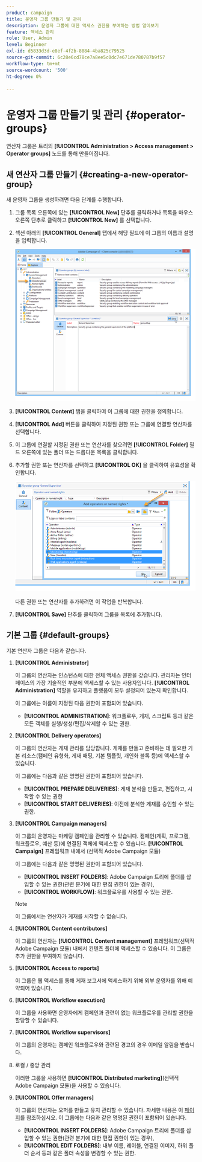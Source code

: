 ```yaml
---
product: campaign
title: 운영자 그룹 만들기 및 관리
description: 운영자 그룹에 대한 액세스 권한을 부여하는 방법 알아보기
feature: 액세스 관리
role: User, Admin
level: Beginner
exl-id: d5833d3d-e8ef-4f2b-8084-4ba825c79525
source-git-commit: 6c28e6cd78ce7a8ee5c0dc7e671de780787b9f57
workflow-type: tm+mt
source-wordcount: '500'
ht-degree: 0%

---
```


# 운영자 그룹 만들기 및 관리 {#operator-groups}

연산자 그룹은 트리의 **[!UICONTROL Administration > Access management > Operator groups]** 노드를 통해 만들어집니다.

## 새 연산자 그룹 만들기 {#creating-a-new-operator-group}

새 운영자 그룹을 생성하려면 다음 단계를 수행합니다.

1. 그룹 목록 오른쪽에 있는 **[!UICONTROL New]** 단추를 클릭하거나 목록을 마우스 오른쪽 단추로 클릭하고 **[!UICONTROL New]** 를 선택합니다.
1. 섹션 아래의 **[!UICONTROL General]** 탭에서 해당 필드에 이 그룹의 이름과 설명을 입력합니다.

   ![](assets/s_ncs_user_create_operator_gp.png)

1. **[!UICONTROL Content]** 탭을 클릭하여 이 그룹에 대한 권한을 정의합니다.
1. **[!UICONTROL Add]** 버튼을 클릭하여 지정된 권한 또는 그룹에 연결할 연산자를 선택합니다.
1. 이 그룹에 연결할 지정된 권한 또는 연산자를 찾으려면 **[!UICONTROL Folder]** 필드 오른쪽에 있는 폴더 또는 드롭다운 목록을 클릭합니다.
1. 추가할 권한 또는 연산자를 선택하고 **[!UICONTROL OK]** 을 클릭하여 유효성을 확인합니다.

   ![](assets/s_ncs_user_create_operator_gp03.png)

   다른 권한 또는 연산자를 추가하려면 이 작업을 반복합니다.

1. **[!UICONTROL Save]** 단추를 클릭하여 그룹을 목록에 추가합니다.

## 기본 그룹 {#default-groups}

기본 연산자 그룹은 다음과 같습니다.

1. **[!UICONTROL Administrator]**

   이 그룹의 연산자는 인스턴스에 대한 전체 액세스 권한을 갖습니다. 관리자는 인터페이스의 가장 기술적인 부분에 액세스할 수 있는 사용자입니다. **[!UICONTROL Administration]** 역할을 유지하고 플랫폼이 모두 설정되어 있는지 확인합니다.

   이 그룹에는 이름이 지정된 다음 권한이 포함되어 있습니다.

   * **[!UICONTROL ADMINISTRATION]**: 워크플로우, 게재, 스크립트 등과 같은 모든 객체를 실행/생성/편집/삭제할 수 있는 권한.

1. **[!UICONTROL Delivery operators]**

   이 그룹의 연산자는 게재 관리를 담당합니다. 게재를 만들고 준비하는 데 필요한 기본 리소스(캠페인 유형화, 게재 매핑, 기본 템플릿, 개인화 블록 등)에 액세스할 수 있습니다.

   이 그룹에는 다음과 같은 명명된 권한이 포함되어 있습니다.

   * **[!UICONTROL PREPARE DELIVERIES]**: 게재 분석을 만들고, 편집하고, 시작할 수 있는 권한
   * **[!UICONTROL START DELIVERIES]**: 이전에 분석한 게재를 승인할 수 있는 권한.

1. **[!UICONTROL Campaign managers]**

   이 그룹의 운영자는 마케팅 캠페인을 관리할 수 있습니다. 캠페인(계획, 프로그램, 워크플로우, 예산 등)에 연결된 객체에 액세스할 수 있습니다. **[!UICONTROL Campaign]** 프레임워크 내에서 (선택적 Adobe Campaign 모듈)

   이 그룹에는 다음과 같은 명명된 권한이 포함되어 있습니다.

   * **[!UICONTROL INSERT FOLDERS]**: Adobe Campaign 트리에 폴더를 삽입할 수 있는 권한(관련 분기에 대한 편집 권한이 있는 경우),
   * **[!UICONTROL WORKFLOW]**: 워크플로우를 사용할 수 있는 권한.
   >[!NOTE]
   >
   >이 그룹에서는 연산자가 게재를 시작할 수 없습니다.

1. **[!UICONTROL Content contributors]**

   이 그룹의 연산자는 **[!UICONTROL Content management]** 프레임워크(선택적 Adobe Campaign 모듈) 내에서 컨텐츠 폴더에 액세스할 수 있습니다. 이 그룹은 추가 권한을 부여하지 않습니다.

1. **[!UICONTROL Access to reports]**

   이 그룹은 웹 액세스를 통해 게재 보고서에 액세스하기 위해 외부 운영자를 위해 예약되어 있습니다.

1. **[!UICONTROL Workflow execution]**

   이 그룹을 사용하면 운영자에게 캠페인과 관련이 없는 워크플로우를 관리할 권한을 할당할 수 있습니다.

1. **[!UICONTROL Workflow supervisors]**

   이 그룹의 운영자는 캠페인 워크플로우와 관련된 경고의 경우 이메일 알림을 받습니다.

1. 로컬 / 중앙 관리

   이러한 그룹을 사용하면 **[!UICONTROL Distributed marketing]**(선택적 Adobe Campaign 모듈)을 사용할 수 있습니다.

1. **[!UICONTROL Offer managers]**

   이 그룹의 연산자는 오퍼를 만들고 유지 관리할 수 있습니다. 자세한 내용은 이 [페이지](../../interaction/using/operator-profiles.md)를 참조하십시오.
이 그룹에는 다음과 같은 명명된 권한이 포함되어 있습니다.

   * **[!UICONTROL INSERT FOLDERS]**: Adobe Campaign 트리에 폴더를 삽입할 수 있는 권한(관련 분기에 대한 편집 권한이 있는 경우),
   * **[!UICONTROL EDIT FOLDERS]**: 내부 이름, 레이블, 연결된 이미지, 하위 폴더 순서 등과 같은 폴더 속성을 변경할 수 있는 권한.
